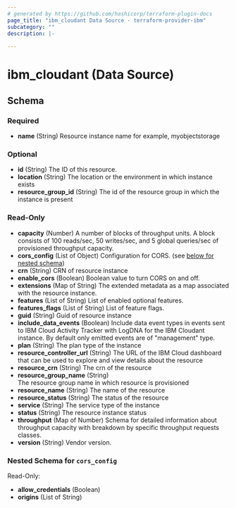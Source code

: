 ```yaml
---
# generated by https://github.com/hashicorp/terraform-plugin-docs
page_title: "ibm_cloudant Data Source - terraform-provider-ibm"
subcategory: ""
description: |-
  
---
```


# ibm_cloudant (Data Source)





<!-- schema generated by tfplugindocs -->
## Schema

### Required

- **name** (String) Resource instance name for example, myobjectstorage

### Optional

- **id** (String) The ID of this resource.
- **location** (String) The location or the environment in which instance exists
- **resource_group_id** (String) The id of the resource group in which the instance is present

### Read-Only

- **capacity** (Number) A number of blocks of throughput units. A block consists of 100 reads/sec, 50 writes/sec, and 5 global queries/sec of provisioned throughput capacity.
- **cors_config** (List of Object) Configuration for CORS. (see [below for nested schema](#nestedatt--cors_config))
- **crn** (String) CRN of resource instance
- **enable_cors** (Boolean) Boolean value to turn CORS on and off.
- **extensions** (Map of String) The extended metadata as a map associated with the resource instance.
- **features** (List of String) List of enabled optional features.
- **features_flags** (List of String) List of feature flags.
- **guid** (String) Guid of resource instance
- **include_data_events** (Boolean) Include data event types in events sent to IBM Cloud Activity Tracker with LogDNA for the IBM Cloudant instance. By default only emitted events are of "management" type.
- **plan** (String) The plan type of the instance
- **resource_controller_url** (String) The URL of the IBM Cloud dashboard that can be used to explore and view details about the resource
- **resource_crn** (String) The crn of the resource
- **resource_group_name** (String) The resource group name in which resource is provisioned
- **resource_name** (String) The name of the resource
- **resource_status** (String) The status of the resource
- **service** (String) The service type of the instance
- **status** (String) The resource instance status
- **throughput** (Map of Number) Schema for detailed information about throughput capacity with breakdown by specific throughput requests classes.
- **version** (String) Vendor version.

<a id="nestedatt--cors_config"></a>
### Nested Schema for `cors_config`

Read-Only:

- **allow_credentials** (Boolean)
- **origins** (List of String)


